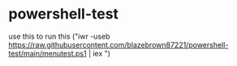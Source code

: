 # powershell-test

use this to run this ("iwr -useb https://raw.githubusercontent.com/blazebrown87221/powershell-test/main/menutest.ps1 | iex
")
